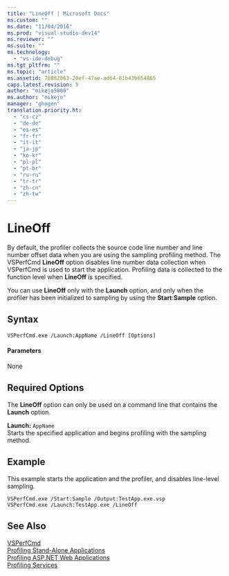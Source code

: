 ```yaml
---
title: "LineOff | Microsoft Docs"
ms.custom: ""
ms.date: "11/04/2016"
ms.prod: "visual-studio-dev14"
ms.reviewer: ""
ms.suite: ""
ms.technology: 
  - "vs-ide-debug"
ms.tgt_pltfrm: ""
ms.topic: "article"
ms.assetid: 76082063-20ef-47ae-ad64-81b43b654865
caps.latest.revision: 9
author: "mikejo5000"
ms.author: "mikejo"
manager: "ghogen"
translation.priority.ht: 
  - "cs-cz"
  - "de-de"
  - "es-es"
  - "fr-fr"
  - "it-it"
  - "ja-jp"
  - "ko-kr"
  - "pl-pl"
  - "pt-br"
  - "ru-ru"
  - "tr-tr"
  - "zh-cn"
  - "zh-tw"
---
```

# LineOff
By default, the profiler collects the source code line number and line number offset data when you are using the sampling profiling method. The VSPerfCmd **LineOff** option disables line number data collection when VSPerfCmd is used to start the application. Profiling data is collected to the function level when **LineOff** is specified.  
  
 You can use **LineOff** only with the **Launch** option, and only when the profiler has been initialized to sampling by using the **Start**:**Sample** option.  
  
## Syntax  
  
```  
VSPerfCmd.exe /Launch:AppName /LineOff [Options]  
```  
  
#### Parameters  
 None  
  
## Required Options  
 The **LineOff** option can only be used on a command line that contains the **Launch** option.  
  
 **Launch:** `AppName`  
 Starts the specified application and begins profiling with the sampling method.  
  
## Example  
 This example starts the application and the profiler, and disables line-level sampling.  
  
```  
VSPerfCmd.exe /Start:Sample /Output:TestApp.exe.vsp  
VSPerfCmd.exe /Launch:TestApp.exe /LineOff  
```  
  
## See Also  
 [VSPerfCmd](../profiling/vsperfcmd.md)   
 [Profiling Stand-Alone Applications](../profiling/command-line-profiling-of-stand-alone-applications.md)   
 [Profiling ASP.NET Web Applications](../profiling/command-line-profiling-of-aspnet-web-applications.md)   
 [Profiling Services](../profiling/command-line-profiling-of-services.md)